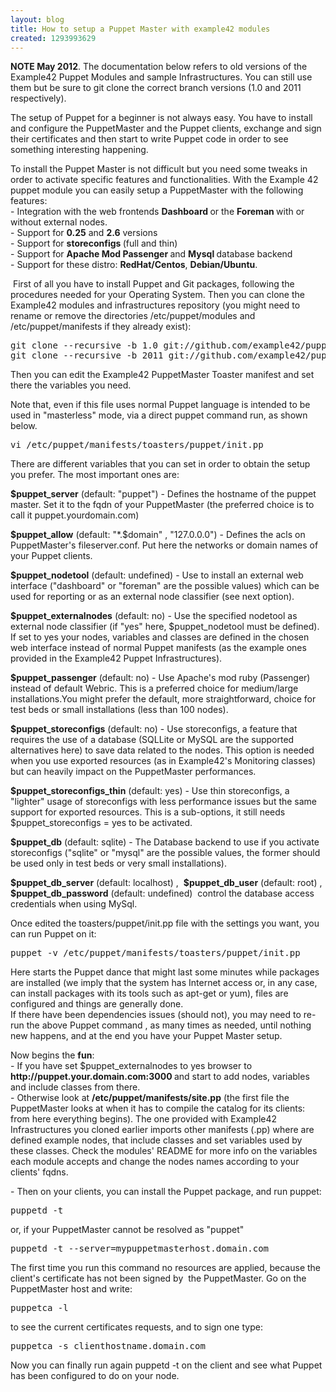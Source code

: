 ```yaml
---
layout: blog
title: How to setup a Puppet Master with example42 modules
created: 1293993629
---
```


<p><strong>NOTE May 2012</strong>. The documentation below refers to old versions of the Example42 Puppet Modules and sample Infrastructures.&#160;You can still use them but be sure to git clone the correct branch versions (1.0 and 2011 respectively).</p><p>The setup of Puppet for a beginner is not always easy. You have to install and configure the PuppetMaster and the Puppet clients, exchange and sign their certificates and then start to write Puppet code in order to see something interesting happening.</p><p>To install the Puppet Master is not difficult but you need some tweaks in order to activate specific features and functionalities. With the Example 42 puppet module you can easily setup a PuppetMaster with the following features: <br />
            - Integration with the web frontends <strong>Dashboard </strong>or the <strong>Foreman </strong>with or without external nodes.<br />
            - Support for <strong>0.25</strong> and <strong>2.6</strong> versions<br />- Support for <strong>storeconfigs </strong>(full and thin)<br />
            - Support for <strong>Apache Mod Passenger </strong>and <strong>Mysql </strong>database backend <br />
            - Support for these distro: <strong>RedHat/Centos</strong>,  <strong>Debian/Ubuntu</strong>. </p><p>&#160;First of all you have to install Puppet and Git packages, following the procedures needed for your Operating System. Then you can clone the Example42 modules and infrastructures repository (you might need to rename or remove the directories /etc/puppet/modules and /etc/puppet/manifests if they already exist):</p><pre>git clone --recursive -b 1.0 git://github.com/example42/puppet-modules.git /etc/puppet/modules
git clone --recursive -b 2011 git://github.com/example42/puppet-infrastructures /etc/puppet/manifests</pre><p>Then you can edit the Example42 PuppetMaster Toaster manifest and set there the variables you need.</p><p>Note that, even if this file uses normal Puppet language is intended to be used in "masterless" mode, via a direct puppet command run, as shown below.</p><pre>vi /etc/puppet/manifests/toasters/puppet/init.pp</pre><p>There are different variables that you can set in order to obtain the setup you prefer. The most important ones are:</p><p><strong>$puppet_server</strong> (default: "puppet") - Defines the hostname of the puppet master. Set it to the fqdn of your PuppetMaster (the preferred choice is to call it puppet.yourdomain.com)</p><p><strong>$puppet_allow</strong>  (default:  "*.$domain" , "127.0.0.0") - Defines the acls on PuppetMaster's fileserver.conf. Put here the networks or domain names of your Puppet clients.</p><p><strong>$puppet_nodetool</strong>  (default: undefined) - Use to install an external web interface ("dashboard" or "foreman" are the possible values) which can be used for reporting or as an external node classifier (see next option).</p><p><strong>$puppet_externalnodes</strong>  (default: no) - Use the specified nodetool as external node classifier (if "yes" here, $puppet_nodetool must be defined). If set to yes your nodes, variables and classes are defined in the chosen web interface instead of normal Puppet manifests (as the example ones provided in the Example42 Puppet Infrastructures). </p><p>
<strong>$puppet_passenger</strong>  (default: no) - Use Apache's mod ruby (Passenger) instead of default Webric. This is a preferred choice for medium/large installations.You might prefer the default, more straightforward, choice for test beds or small installations (less than 100 nodes).</p><p><strong>$puppet_storeconfigs</strong>  (default: no) - Use storeconfigs, a feature that requires the use of a database (SQLLite or MySQL are the supported alternatives here) to save data related to the nodes. This option is needed when you use exported resources (as in Example42's Monitoring classes) but can heavily impact on the PuppetMaster performances.</p><p><strong>$puppet_storeconfigs_thin</strong>  (default: yes) - Use thin storeconfigs, a "lighter" usage of storeconfigs with less performance issues but the same support for exported resources. This is a sub-options, it still needs $puppet_storeconfigs = yes to be activated. </p><p><strong>$puppet_db</strong>  (default: sqlite) - The Database backend to use if you activate storeconfigs ("sqlite" or "mysql" are the possible values, the former should be used only in test beds or very small installations).</p><p><strong>$puppet_db_server</strong>  (default: localhost) ,&#160; <strong>$puppet_db_user</strong>  (default: root) , <strong>$puppet_db_password</strong>  (default: undefined)&#160; control the database access credentials when using MySql.</p><p>Once edited the toasters/puppet/init.pp file with the settings you want, you can run Puppet on it:</p><pre>puppet -v /etc/puppet/manifests/toasters/puppet/init.pp</pre><p>Here starts the Puppet dance that might last some minutes while packages are installed (we imply that the system has Internet access or, in any case, can install packages with its tools such as apt-get or yum), files are configured and things are generally done. <br />If there have been dependencies issues (should not), you may need to re-run the above Puppet command , as many times as needed, until nothing new 
happens, and at the end you have your Puppet Master setup.</p><p>Now begins the <strong>fun</strong>:<br />- If you have set $puppet_externalnodes to yes browser to <strong>http://puppet.your.domain.com:3000 </strong>and start to add nodes, variables and include classes from there.<br />- Otherwise look at <strong>/etc/puppet/manifests/site.pp</strong> (the first file the PuppetMaster looks at when it has to compile the catalog for its clients: from here everything begins). The one provided with Example42 Infrastructures you cloned earlier imports other manifests (.pp) where are defined example nodes, that include classes and set variables used by these classes. Check the modules' README for more info on the variables each module accepts and change the nodes names according to your clients' fqdns.</p><p>- Then on your clients, you can install the Puppet package, and run puppet:</p><pre>puppetd -t </pre><p>or, if your PuppetMaster cannot be resolved as "puppet" </p><pre>puppetd -t --server=mypuppetmasterhost.domain.com</pre><p>The first time you run this command no resources are applied, because the client's certificate has not been signed by&#160; the PuppetMaster. Go on the PuppetMaster host and write:</p><pre>puppetca -l</pre><p>to see the current certificates requests, and to sign one type:</p><pre>puppetca -s clienthostname.domain.com</pre><p>Now you can finally run again puppetd -t on the client and see what Puppet has been configured to do on your node.</p>
